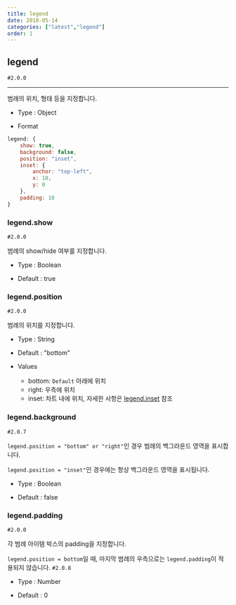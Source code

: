 ```yaml
---
title: legend
date: 2018-05-14
categories: ["latest","legend"]
order: 1
---
```


## legend

`#2.0.0`

---

범례의 위치, 형태 등을 지정합니다.

* Type : Object

* Format
```javascript
legend: {
	show: true,
	background: false,
	position: "inset",
	inset: {
		anchor: "top-left",
		x: 10,
		y: 0
	},
	padding: 10
}
```

### legend.show

`#2.0.0`

범례의 show/hide 여부를 지정합니다.

* Type : Boolean

* Default : true

### legend.position

`#2.0.0`

범례의 위치를 지정합니다.

* Type : String

* Default : "bottom"

* Values

	* bottom: `Default` 아래에 위치
	* right: 우측에 위치
	* inset: 차트 내에 위치, 자세한 사항은 [legend.inset](./legend.inset.html) 참조

### legend.background

`#2.0.7`

`legend.position = "bottom" or "right"`인 경우 범례의 백그라운드 영역을 표시합니다.

`legend.position = "inset"`인 경우에는 항상 백그라운드 영역을 표시됩니다.

* Type : Boolean

* Default : false


### legend.padding

`#2.0.0`

각 범례 아이템 박스의 padding을 지정합니다.

`legend.position = bottom`일 때, 마지막 범례의 우측으로는 `legend.padding`이 적용되지 않습니다. `#2.0.8`

* Type : Number

* Default : 0
